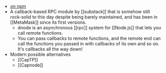 - [on npm](https://www.npmjs.com/package/dnode)
- A callback-based RPC module by [[substack]] that is somehow still rock-solid to this day despite being barely maintained, and has been in [[MetaMask]] since its first versions.
    - dnode is an asynchronous [[rpc]] system for [[Node.js]] that lets you
call remote functions.
    - You can pass callbacks to remote functions, and the remote end can call
the functions you passed in with callbacks of its own and so on.
It's callbacks all the way down!
- Modern possible alternatives
    - [[CapTP]]
    - [[Capnode]]
